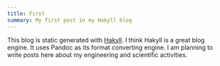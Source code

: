 ```yaml
---
title: First
summary: My first post in my Hakyll blog
---
```

This blog is static generated with [Hakyll](http://jaspervdj.be/hakyll/). I think Hakyll is a great blog engine. It uses Pandoc as its format converting engine. I am planning to write posts here about my engineering and scientific activities.
